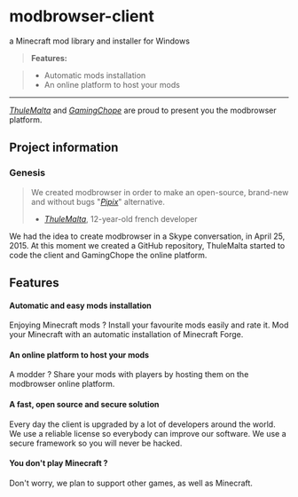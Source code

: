 modbrowser-client
===================
a Minecraft mod library and installer for Windows
> **Features:**

> - Automatic mods installation
> - An online platform to host your mods

----------
*[ThuleMalta](http://thulemalta.github.io)* and *[GamingChope](https://github.com/GamingChope)* are proud to present you the modbrowser platform.

Project information
-------------
### Genesis

> We created modbrowser in order to make an open-source, brand-new and without bugs "*[Pipix](http://www.pixe-life.org/pipix/)*" alternative.
> - *[ThuleMalta](http://thulemalta.github.io)*, 12-year-old french developer   

We had the idea to create modbrowser in a Skype conversation, in April 25, 2015. At this moment we created a GitHub repository, ThuleMalta started to code the client and GamingChope the online platform.

Features
-------------

#### Automatic and easy mods installation
Enjoying Minecraft mods ?
Install your favourite mods easily and rate it.
Mod your Minecraft with an automatic installation of Minecraft Forge.

#### An online platform to host your mods
A modder ?
Share your mods with players by hosting them on the modbrowser online platform.

#### A fast, open source and secure solution
Every day the client is upgraded by a lot of developers around the world.
We use a reliable license so everybody can improve our software.
We use a secure framework so you will never be hacked.

#### You don't play Minecraft ?
Don't worry, we plan to support other games, as well as Minecraft.

